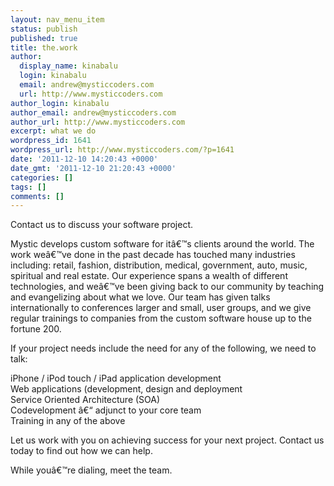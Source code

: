 ```yaml
---
layout: nav_menu_item
status: publish
published: true
title: the.work
author:
  display_name: kinabalu
  login: kinabalu
  email: andrew@mysticcoders.com
  url: http://www.mysticcoders.com
author_login: kinabalu
author_email: andrew@mysticcoders.com
author_url: http://www.mysticcoders.com
excerpt: what we do
wordpress_id: 1641
wordpress_url: http://www.mysticcoders.com/?p=1641
date: '2011-12-10 14:20:43 +0000'
date_gmt: '2011-12-10 21:20:43 +0000'
categories: []
tags: []
comments: []
---
```

<p>Contact us to discuss your software project.</p>
<p>Mystic develops custom software for it&acirc;&euro;&trade;s clients around the world.  The work we&acirc;&euro;&trade;ve done in the past decade has touched many industries including: retail, fashion, distribution, medical, government, auto, music, spiritual and real estate.  Our experience spans a wealth of different technologies, and we&acirc;&euro;&trade;ve been giving back to our community by teaching and evangelizing about what we love.  Our team has given talks internationally to conferences larger and small, user groups, and we give regular trainings to companies from the custom software house up to the fortune 200.</p>
<p>If your project needs include the need for any of the following, we need to talk:</p>
<p>  iPhone &#47; iPod touch &#47; iPad application development<br />
  Web applications (development, design and deployment<br />
  Service Oriented Architecture (SOA)<br />
  Codevelopment &acirc;&euro;&ldquo; adjunct to your core team<br />
  Training in any of the above</p>
<p>Let us work with you on achieving success for your next project.  Contact us today to find out how we can help.</p>
<p>While you&acirc;&euro;&trade;re dialing, meet the team.</p>

